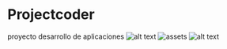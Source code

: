 # Projectcoder
proyecto desarrollo de aplicaciones
![alt text](https://raw.githubusercontent.com/matiberdina/Projectcoder/blob/master/assets/lista-optimizada.PNG)
![assets](lista-optimizada.PNG)
![alt text](http://url/to/img.png)
